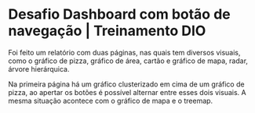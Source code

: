 # Desafio Dashboard com botão de navegação | Treinamento DIO

Foi feito um relatório com duas páginas, nas quais tem diversos visuais, como o gráfico de pizza, gráfico de área, cartão e gráfico de mapa, radar, árvore hierárquica.

Na primeira página há um gráfico clusterizado em cima de um gráfico de pizza, ao apertar os botões é possível alternar entre esses dois visuais. A mesma situação acontece com o gráfico de mapa e o treemap.
